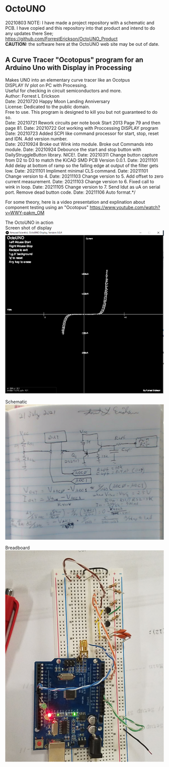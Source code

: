 # OctoUNO
20210803 NOTE: I have made a project repository with a schematic and PCB. I have copied and this repository into that product and intend to do any updates there 
See; https://github.com/ForrestErickson/OctoUNO_Product  
**CAUTION:** the software here at the OctoUNO web site may be out of date. 

## A Curve Tracer "Ocotopus" program for an Arduino Uno with Display in Processing   
   Makes UNO into an elementary curve tracer like an Ocotpus    
   DISPLAY IV plot on PC with Processing.    
   Useful for checking in circuit semiconductors and more.     
   Author: Forrest L Erickson    
   Date: 20210720  Happy Moon Landing Anniversary    
   License: Dedicated to the public domain.    
   Free to use. This program is designed to kill you but not guaranteed to do so.   
   Date: 20210721 Rework circuits per note book Start 2013 Page 79 and then page 81. 
   Date: 20210722 Got working with Proccessing DISPLAY program
   Date: 20210723 Added SCPI like command processor for start, stop, reset and IDN. Add version number.   
   Date: 20210924 Broke out Wink into module. Broke out Commands into module.
   Date: 20210924 Debounce the start and stop button with DailyStruggleButton library. NICE!.
   Date: 20210311 Change button capture from D2 to D3 to match the KiCAD SMD PCB Version 0.0.1.
   Date: 20211101 Add delay at bottom of ramp so the falling edge at output of the filter gets low.
   Date: 20211101 Impliment minimal CLS command.
   Date: 20211101 Change version to 4.
   Date: 20211103 Change version to 5.  Add offset to zero current measurement.
   Date: 20211103 Change version to 6.  Fixed call to wink in loop.
   Date: 20211105 Change version to 7.  Send Idut as uA on serial port. Remove dead button code.
   Date: 20211106 Auto format.*/
   
For some theory, here is a video presentation and explination about component testing using an "Ocotopus"   https://www.youtube.com/watch?v=WWY-pakm_OM   
   
The OctoUNO in action  
Screen shot of display  
![DISPLAY](/ScreenShotDisplay.png)


Schematic  
![SCHEMATIC](/SchematicLabNoteBook81.png)

Breadboard  
![Breadboard](/OctoUnoBreadboard.jpg)


